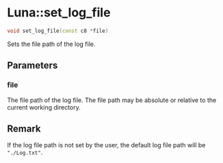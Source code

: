# Luna::set_log_file

```c++
void set_log_file(const c8 *file)
```

Sets the file path of the log file. 



## Parameters
### file
The file path of the log file. The file path may be absolute or relative to the current working directory. 

## Remark
If the log file path is not set by the user, the default log file path will be `"./Log.txt"`. 

